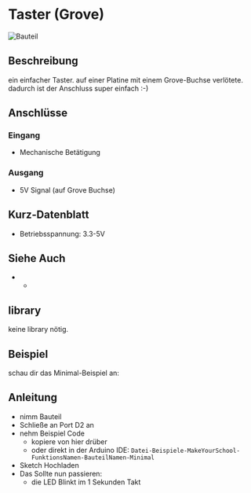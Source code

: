 # Taster (Grove)

![Bauteil](https://makeyourschool.de/wp-content/uploads/2018/10/60_taster_knopf_platine-1024x1024.jpg)
<!-- TODO: CONTENT change image -->
<!-- TODO: ARCHITECTURE multiple images? -->
<!-- do we need multiple images per part?-->
<!-- and if do we need a slider? -->

## Beschreibung

ein einfacher Taster.
auf einer Platine mit einem Grove-Buchse verlötete.
dadurch ist der Anschluss super einfach :-)

## Anschlüsse

### Eingang

-   Mechanische Betätigung

### Ausgang

-   5V Signal (auf Grove Buchse)

## Kurz-Datenblatt

-   Betriebsspannung: 3.3-5V

## Siehe Auch

-   -



## library
keine library nötig.

## Beispiel

schau dir das Minimal-Beispiel an:
<!-- TODO: ARCHITECTURE include example *_minimal.ino-->

## Anleitung

<!-- TODO: CONTENT change guide -->
- nimm Bauteil
- Schließe an Port D2 an
- nehm Beispiel Code 
    - kopiere von hier drüber
    - oder direkt in der Arduino IDE: 
        `Datei-Beispiele-MakeYourSchool-FunktionsNamen-BauteilNamen-Minimal`
- Sketch Hochladen
- Das Sollte nun passieren:
    - die LED Blinkt im 1 Sekunden Takt
